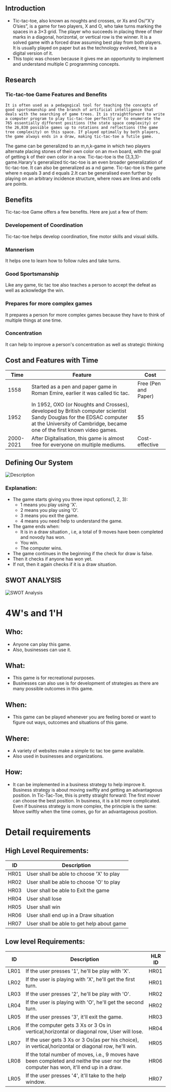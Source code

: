 
## Introduction
 * Tic-tac-toe, also known as noughts and crosses, or Xs and Os/“X’y O’sies”, is a game for two players, X and O, who take turns marking the spaces in a 3×3 grid. The player who succeeds in placing three of their marks in a diagonal, horizontal, or vertical row is the winner. It is a solved game with a forced draw assuming best play from both players. It is usually played on paper but as the technology evolved, here is a digital version of it.
 * This topic was chosen because it gives me an opportunity to implement and understand multiple C programming concepts.
 
 
## Research
### Tic-tac-toe Game Features and Benefits
    It is often used as a pedagogical tool for teaching the concepts of good sportsmanship and the branch of artificial intelligence that deals with the searching of game trees. It is straightforward to write a computer program to play tic-tac-toe perfectly or to enumerate the 765 essentially different positions (the state space complexity) or the 26,830 possible games up to rotations and reflections (the game tree complexity) on this space. If played optimally by both players, the game always ends in a draw, making tic-tac-toe a futile game.

   The game can be generalized to an m,n,k-game in which two players alternate placing stones of their own color on an m×n board, with the goal of getting k of their own color in a row. Tic-tac-toe is the (3,3,3)-game.Harary's generalized tic-tac-toe is an even broader generalization of tic-tac-toe. It can also be generalized as a nd game. Tic-tac-toe is the game where n equals 3 and d equals 2.It can be generalised even further by playing on an arbitrary incidence structure, where rows are lines and cells are points.

## Benefits
Tic-tac-toe Game offers a few benefits. Here are just a few of them:

### Developement of Coordination
Tic-tac-toe helps develop coordination, fine motor skills and visual skills.

### Mannerism
It helps one to learn how to follow rules and take turns.


### Good Sportsmanship
Like any game, tic tac toe also teaches a person to accept the defeat as well as ackowledge the win.

### Prepares for more complex games
It prepares a person for more complex games because they have to think of multiple things at one time.

### Concentration
It can help to improve a person's concentration as well as strategic thinking

## Cost and Features with Time 
| Time | Feature | Cost |
| ----- | ----- | ----- |
| 1558| Started as a pen and paper game in Roman Emire, earlier it was called tic tac.   | Free (Pen and Paper) |
| 1952 |In 1952, OXO (or Noughts and Crosses), developed by British computer scientist Sandy Douglas for the EDSAC computer at the University of Cambridge, became one of the first known video games.| $5 |
| 2000-2021 | After Digitalisation, this game is almost free for everyone on multiple mediums.| Cost-effective |

## Defining Our System

![Description](https://github.com/ArnoldKevinDesouza/Tic-Tac-Toe/blob/main/6_Media/flow.png?raw=true)
### Explanation:
* The game starts giving you three input options(1, 2, 3):
    * 1 means you play using 'X'.
    * 2 means you play using 'O'.
    * 3 means you exit the game.
    * 4 means you need help to understand the game.
* The game ends when:
    * It is in a draw situation , i.e, a total of 9 moves have been completed and novody has won.
    * You win.
    * The computer wins.
* The game continues in the beginning if the check for draw is false.
* Then it checks if anyone has won yet.
* If not, then it again checks if it is a draw situation.

## SWOT ANALYSIS
![SWOT Analysis](https://github.com/ArnoldKevinDesouza/Tic-Tac-Toe/blob/main/6_Media/swot.png?raw=true)

# 4W&#39;s and 1&#39;H

## Who:
* Anyone can play this game. 
* Also, businesses can use it.

## What:
* This game is for recreational purposes. 
* Businesses can also use is for development of strategies as there are many possible outcomes in this game.

## When:
* This game can be played whenever you are feeling bored or want to figure out ways, outcomes and situations of this game.

## Where:
* A variety of websites make a simple tic tac toe game available.
* Also used in businesses and organizations.


## How:
* It can be implemented in a business strategy to help improve it. Business strategy is about moving swiftly and getting an advantageous position. In Tic-Tac-Toe, this is pretty straight forward: The first mover can choose the best position. In business, it is a bit more complicated. Even if business strategy is more complex, the principle is the same: Move swiftly when the time comes, go for an advantageous position.

# Detail requirements
## High Level Requirements: 
| ID | Description | 
| ----- | ----- | 
| HR01 | User shall be able to choose 'X' to play |
| HR02 | User shall be able to choose 'O' to play |
| HR03 | User shall be able to Exit the game |
| HR04 | User shall lose|
| HR05 | User shall win|
| HR06 | User shall end up in a Draw situation|
| HR07 | User shall be able to get help about game |
##  Low level Requirements:
 
| ID | Description | HLR ID |
| ------ | --------- | ------ |
| LR01 | If the user presses '1', he'll be play with 'X'. | HR01 |
| LR02 | If the user is playing with 'X', he'll get the first turn. | HR01 |
| LR03 | If the user presses '2', he'll be play with 'O'. | HR02 |
| LR04 | If the user is playing with 'O', he'll get the second turn. | HR02 |
| LR05 | If the user presses '3', it'll exit the game. | HR03 |
| LR06 | If the computer gets 3 Xs or 3 Os in vertical,horizontal or diagonal row, User will lose. | HR04 |
| LR07 | If the user gets 3 Xs or 3 Os(as per his choice), in vertical,horizontal or diagonal row, he'll win. | HR05 |
| LR08 | If the total number of moves, i.e., 9 moves have been completed and neithe the user nor the computer has won, it'll end up in a draw. | HR06 |
| LR05 | If the user presses '4', it'll take to the help window. | HR07 |

